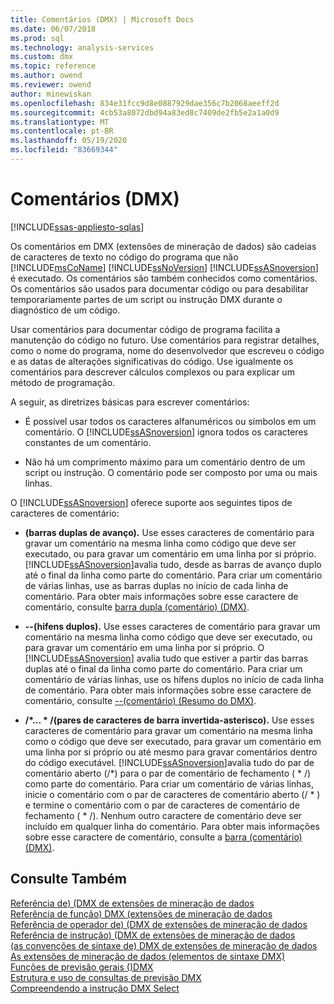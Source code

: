 ```yaml
---
title: Comentários (DMX) | Microsoft Docs
ms.date: 06/07/2018
ms.prod: sql
ms.technology: analysis-services
ms.custom: dmx
ms.topic: reference
ms.author: owend
ms.reviewer: owend
author: minewiskan
ms.openlocfilehash: 834e31fcc9d8e0887929dae356c7b2068aeeff2d
ms.sourcegitcommit: 4cb53a8072dbd94a83ed8c7409de2fb5e2a1a0d9
ms.translationtype: MT
ms.contentlocale: pt-BR
ms.lasthandoff: 05/19/2020
ms.locfileid: "83669344"
---
```

# <a name="comments-dmx"></a>Comentários (DMX)
[!INCLUDE[ssas-appliesto-sqlas](../includes/ssas-appliesto-sqlas.md)]

  Os comentários em DMX (extensões de mineração de dados) são cadeias de caracteres de texto no código do programa que não [!INCLUDE[msCoName](../includes/msconame-md.md)] [!INCLUDE[ssNoVersion](../includes/ssnoversion-md.md)] [!INCLUDE[ssASnoversion](../includes/ssasnoversion-md.md)] é executado. Os comentários são também conhecidos como comentários. Os comentários são usados para documentar código ou para desabilitar temporariamente partes de um script ou instrução DMX durante o diagnóstico de um código.  
  
 Usar comentários para documentar código de programa facilita a manutenção do código no futuro. Use comentários para registrar detalhes, como o nome do programa, nome do desenvolvedor que escreveu o código e as datas de alterações significativas do código. Use igualmente os comentários para descrever cálculos complexos ou para explicar um método de programação.  
  
 A seguir, as diretrizes básicas para escrever comentários:  
  
-   É possível usar todos os caracteres alfanuméricos ou símbolos em um comentário. O [!INCLUDE[ssASnoversion](../includes/ssasnoversion-md.md)] ignora todos os caracteres constantes de um comentário.  
  
-   Não há um comprimento máximo para um comentário dentro de um script ou instrução. O comentário pode ser composto por uma ou mais linhas.  
  
 O [!INCLUDE[ssASnoversion](../includes/ssasnoversion-md.md)] oferece suporte aos seguintes tipos de caracteres de comentário:  
  
-   **(barras duplas de avanço).** Use esses caracteres de comentário para gravar um comentário na mesma linha como código que deve ser executado, ou para gravar um comentário em uma linha por si próprio. [!INCLUDE[ssASnoversion](../includes/ssasnoversion-md.md)]avalia tudo, desde as barras de avanço duplo até o final da linha como parte do comentário. Para criar um comentário de várias linhas, use as barras duplas no início de cada linha de comentário. Para obter mais informações sobre esse caractere de comentário, consulte [barra dupla &#40;comentário&#41; &#40;DMX&#41;](../dmx/double-slash-comment-dmx.md).  
  
-   **--(hifens duplos).** Use esses caracteres de comentário para gravar um comentário na mesma linha como código que deve ser executado, ou para gravar um comentário em uma linha por si próprio. O [!INCLUDE[ssASnoversion](../includes/ssasnoversion-md.md)] avalia tudo que estiver a partir das barras duplas até o final da linha como parte do comentário. Para criar um comentário de várias linhas, use os hífens duplos no início de cada linha de comentário. Para obter mais informações sobre esse caractere de comentário, consulte [--&#40;comentário&#41; &#40;Resumo do DMX&#41;](../dmx/comment-dmx-summary.md).  
  
-   **/\*... \* /(pares de caracteres de barra invertida-asterisco).** Use esses caracteres de comentário para gravar um comentário na mesma linha como o código que deve ser executado, para gravar um comentário em uma linha por si próprio ou até mesmo para gravar comentários dentro do código executável. [!INCLUDE[ssASnoversion](../includes/ssasnoversion-md.md)]avalia tudo do par de comentário aberto (/*) para o par de comentário de fechamento ( \* /) como parte do comentário. Para criar um comentário de várias linhas, inicie o comentário com o par de caracteres de comentário aberto (/ \* ) e termine o comentário com o par de caracteres de comentário de fechamento ( \* /). Nenhum outro caractere de comentário deve ser incluído em qualquer linha do comentário. Para obter mais informações sobre esse caractere de comentário, consulte a [barra &#40;comentário&#41; &#40;DMX&#41;](../dmx/slash-star-comment-dmx.md).  
  
## <a name="see-also"></a>Consulte Também  
 [Referência de&#41; &#40;DMX de extensões de mineração de dados](../dmx/data-mining-extensions-dmx-reference.md)   
 [Referência de função&#41; DMX &#40;extensões de mineração de dados](../dmx/data-mining-extensions-dmx-function-reference.md)   
 [Referência de operador de&#41; &#40;DMX de extensões de mineração de dados](../dmx/data-mining-extensions-dmx-operator-reference.md)   
 [Referência de instrução&#41; &#40;DMX de extensões de mineração de dados](../dmx/data-mining-extensions-dmx-statements.md)   
 [&#40;as convenções de sintaxe de&#41; DMX de extensões de mineração de dados](../dmx/data-mining-extensions-dmx-syntax-conventions.md)   
 [As extensões de mineração de dados &#40;elementos de sintaxe DMX&#41;](../dmx/data-mining-extensions-dmx-syntax-elements.md)   
 [Funções de previsão gerais &#40;&#41;DMX](../dmx/general-prediction-functions-dmx.md)   
 [Estrutura e uso de consultas de previsão DMX](../dmx/structure-and-usage-of-dmx-prediction-queries.md)   
 [Compreendendo a instrução DMX Select](../dmx/understanding-the-dmx-select-statement.md)  
  
  
